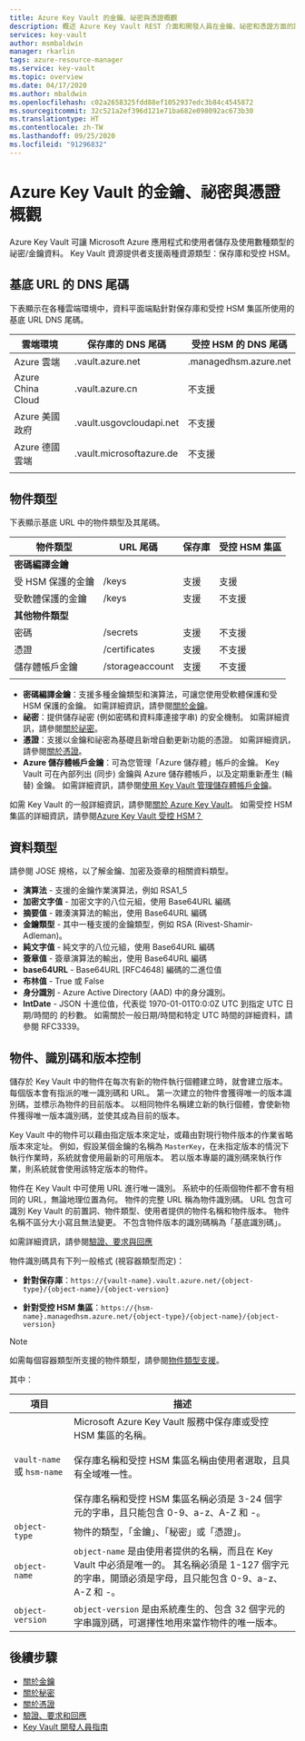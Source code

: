 ```yaml
---
title: Azure Key Vault 的金鑰、祕密與憑證概觀
description: 概述 Azure Key Vault REST 介面和開發人員在金鑰、祕密和憑證方面的詳細資料。
services: key-vault
author: msmbaldwin
manager: rkarlin
tags: azure-resource-manager
ms.service: key-vault
ms.topic: overview
ms.date: 04/17/2020
ms.author: mbaldwin
ms.openlocfilehash: c02a2658325fdd88ef1052937edc3b84c4545872
ms.sourcegitcommit: 32c521a2ef396d121e71ba682e098092ac673b30
ms.translationtype: HT
ms.contentlocale: zh-TW
ms.lasthandoff: 09/25/2020
ms.locfileid: "91296832"
---
```

# <a name="azure-key-vault-keys-secrets-and-certificates-overview"></a>Azure Key Vault 的金鑰、祕密與憑證概觀

Azure Key Vault 可讓 Microsoft Azure 應用程式和使用者儲存及使用數種類型的祕密/金鑰資料。 Key Vault 資源提供者支援兩種資源類型：保存庫和受控 HSM。

## <a name="dns-suffixes-for-base-url"></a>基底 URL 的 DNS 尾碼
 下表顯示在各種雲端環境中，資料平面端點針對保存庫和受控 HSM 集區所使用的基底 URL DNS 尾碼。

雲端環境 | 保存庫的 DNS 尾碼 | 受控 HSM 的 DNS 尾碼
---|---|---
Azure 雲端 | .vault.azure.net | .managedhsm.azure.net
Azure China Cloud | .vault.azure.cn | 不支援
Azure 美國政府 | .vault.usgovcloudapi.net | 不支援
Azure 德國雲端 | .vault.microsoftazure.de | 不支援
|||


## <a name="object-types"></a>物件類型
 下表顯示基底 URL 中的物件類型及其尾碼。

物件類型|URL 尾碼|保存庫|受控 HSM 集區
--|--|--|--
**密碼編譯金鑰**||
受 HSM 保護的金鑰|/keys|支援|支援
受軟體保護的金鑰|/keys|支援|不支援
**其他物件類型**||
密碼|/secrets|支援|不支援
憑證|/certificates|支援|不支援
儲存體帳戶金鑰|/storageaccount|支援|不支援
|||
- **密碼編譯金鑰**：支援多種金鑰類型和演算法，可讓您使用受軟體保護和受 HSM 保護的金鑰。 如需詳細資訊，請參閱[關於金鑰](../keys/about-keys.md)。
- **祕密**：提供儲存祕密 (例如密碼和資料庫連接字串) 的安全機制。 如需詳細資訊，請參閱[關於祕密](../secrets/about-secrets.md)。
- **憑證**：支援以金鑰和祕密為基礎且新增自動更新功能的憑證。 如需詳細資訊，請參閱[關於憑證](../certificates/about-certificates.md)。
- **Azure 儲存體帳戶金鑰**：可為您管理「Azure 儲存體」帳戶的金鑰。 Key Vault 可在內部列出 (同步) 金鑰與 Azure 儲存體帳戶，以及定期重新產生 (輪替) 金鑰。 如需詳細資訊，請參閱[使用 Key Vault 管理儲存體帳戶金鑰](../secrets/overview-storage-keys.md)。

如需 Key Vault 的一般詳細資訊，請參閱[關於 Azure Key Vault](overview.md)。 如需受控 HSM 集區的詳細資訊，請參閱[Azure Key Vault 受控 HSM？](../managed-hsm/overview.md)


## <a name="data-types"></a>資料類型

請參閱 JOSE 規格，以了解金鑰、加密及簽章的相關資料類型。  

-   **演算法** - 支援的金鑰作業演算法，例如 RSA1_5  
-   **加密文字值** - 加密文字的八位元組，使用 Base64URL 編碼  
-   **摘要值** - 雜湊演算法的輸出，使用 Base64URL 編碼  
-   **金鑰類型** - 其中一種支援的金鑰類型，例如 RSA (Rivest-Shamir-Adleman)。  
-   **純文字值** - 純文字的八位元組，使用 Base64URL 編碼  
-   **簽章值** - 簽章演算法的輸出，使用 Base64URL 編碼  
-   **base64URL** - Base64URL [RFC4648] 編碼的二進位值  
-   **布林值** - True 或 False  
-   **身分識別** - Azure Active Directory (AAD) 中的身分識別。  
-   **IntDate** - JSON 十進位值，代表從 1970-01-01T0:0:0Z UTC 到指定 UTC 日期/時間的 的秒數。 如需關於一般日期/時間和特定 UTC 時間的詳細資料，請參閱 RFC3339。  

## <a name="objects-identifiers-and-versioning"></a>物件、識別碼和版本控制

儲存於 Key Vault 中的物件在每次有新的物件執行個體建立時，就會建立版本。 每個版本會有指派的唯一識別碼和 URL。 第一次建立的物件會獲得唯一的版本識別碼，並標示為物件的目前版本。 以相同物件名稱建立新的執行個體，會使新物件獲得唯一版本識別碼，並使其成為目前的版本。  

Key Vault 中的物件可以藉由指定版本來定址，或藉由對現行物件版本的作業省略版本來定址。 例如，假設某個金鑰的名稱為 `MasterKey`，在未指定版本的情況下執行作業時，系統就會使用最新的可用版本。 若以版本專屬的識別碼來執行作業，則系統就會使用該特定版本的物件。  

物件在 Key Vault 中可使用 URL 進行唯一識別。 系統中的任兩個物件都不會有相同的 URL，無論地理位置為何。 物件的完整 URL 稱為物件識別碼。 URL 包含可識別 Key Vault 的前置詞、物件類型、使用者提供的物件名稱和物件版本。 物件名稱不區分大小寫且無法變更。 不包含物件版本的識別碼稱為「基底識別碼」。  

如需詳細資訊，請參閱[驗證、要求與回應](authentication-requests-and-responses.md)

物件識別碼具有下列一般格式 (視容器類型而定)：  

- **針對保存庫**：`https://{vault-name}.vault.azure.net/{object-type}/{object-name}/{object-version}`  

- **針對受控 HSM 集區**：`https://{hsm-name}.managedhsm.azure.net/{object-type}/{object-name}/{object-version}`  

> [!NOTE]
> 如需每個容器類型所支援的物件類型，請參閱[物件類型支援](#object-types)。

其中：  

| 項目 | 描述 |  
|-|-|  
|`vault-name` 或 `hsm-name`|Microsoft Azure Key Vault 服務中保存庫或受控 HSM 集區的名稱。<br /><br />保存庫名稱和受控 HSM 集區名稱由使用者選取，且具有全域唯一性。<br /><br />保存庫名稱和受控 HSM 集區名稱必須是 3-24 個字元的字串，且只能包含 0-9、a-z、A-Z 和 -。|  
|`object-type`|物件的類型，「金鑰」、「秘密」或「憑證」。|  
|`object-name`|`object-name` 是由使用者提供的名稱，而且在 Key Vault 中必須是唯一的。 其名稱必須是 1-127 個字元的字串，開頭必須是字母，且只能包含 0-9、a-z、A-Z 和 -。|  
|`object-version`|`object-version` 是由系統產生的、包含 32 個字元的字串識別碼，可選擇性地用來當作物件的唯一版本。|  

## <a name="next-steps"></a>後續步驟

- [關於金鑰](../keys/about-keys.md)
- [關於秘密](../secrets/about-secrets.md)
- [關於憑證](../certificates/about-certificates.md)
- [驗證、要求和回應](../general/authentication-requests-and-responses.md)
- [Key Vault 開發人員指南](../general/developers-guide.md)
